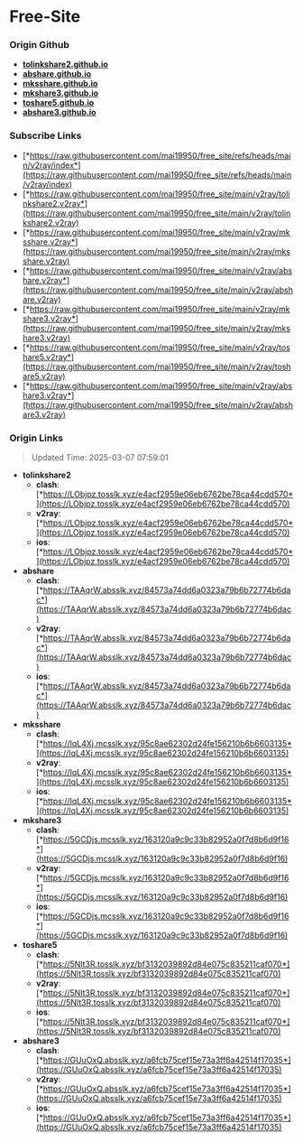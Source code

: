 # Free-Site

### Origin Github

- [**tolinkshare2.github.io**](https://github.com/tolinkshare2/tolinkshare2.github.io)
- [**abshare.github.io**](https://github.com/abshare/abshare.github.io)
- [**mksshare.github.io**](https://github.com/mksshare/mksshare.github.io)
- [**mkshare3.github.io**](https://github.com/mkshare3/mkshare3.github.io)
- [**toshare5.github.io**](https://github.com/toshare5/toshare5.github.io)
- [**abshare3.github.io**](https://github.com/abshare3/abshare3.github.io)

### Subscribe Links

- [*https://raw.githubusercontent.com/mai19950/free_site/refs/heads/main/v2ray/index*](https://raw.githubusercontent.com/mai19950/free_site/refs/heads/main/v2ray/index)
- [*https://raw.githubusercontent.com/mai19950/free_site/main/v2ray/tolinkshare2.v2ray*](https://raw.githubusercontent.com/mai19950/free_site/main/v2ray/tolinkshare2.v2ray)
- [*https://raw.githubusercontent.com/mai19950/free_site/main/v2ray/mksshare.v2ray*](https://raw.githubusercontent.com/mai19950/free_site/main/v2ray/mksshare.v2ray)
- [*https://raw.githubusercontent.com/mai19950/free_site/main/v2ray/abshare.v2ray*](https://raw.githubusercontent.com/mai19950/free_site/main/v2ray/abshare.v2ray)
- [*https://raw.githubusercontent.com/mai19950/free_site/main/v2ray/mkshare3.v2ray*](https://raw.githubusercontent.com/mai19950/free_site/main/v2ray/mkshare3.v2ray)
- [*https://raw.githubusercontent.com/mai19950/free_site/main/v2ray/toshare5.v2ray*](https://raw.githubusercontent.com/mai19950/free_site/main/v2ray/toshare5.v2ray)
- [*https://raw.githubusercontent.com/mai19950/free_site/main/v2ray/abshare3.v2ray*](https://raw.githubusercontent.com/mai19950/free_site/main/v2ray/abshare3.v2ray)

### Origin Links

> Updated Time: 2025-03-07 07:59:01

- **tolinkshare2**
  - **clash**: [*https://LObjpz.tosslk.xyz/e4acf2959e06eb6762be78ca44cdd570*](https://LObjpz.tosslk.xyz/e4acf2959e06eb6762be78ca44cdd570)
  - **v2ray**: [*https://LObjpz.tosslk.xyz/e4acf2959e06eb6762be78ca44cdd570*](https://LObjpz.tosslk.xyz/e4acf2959e06eb6762be78ca44cdd570)
  - **ios**: [*https://LObjpz.tosslk.xyz/e4acf2959e06eb6762be78ca44cdd570*](https://LObjpz.tosslk.xyz/e4acf2959e06eb6762be78ca44cdd570)
- **abshare**
  - **clash**: [*https://TAAqrW.absslk.xyz/84573a74dd6a0323a79b6b72774b6dac*](https://TAAqrW.absslk.xyz/84573a74dd6a0323a79b6b72774b6dac)
  - **v2ray**: [*https://TAAqrW.absslk.xyz/84573a74dd6a0323a79b6b72774b6dac*](https://TAAqrW.absslk.xyz/84573a74dd6a0323a79b6b72774b6dac)
  - **ios**: [*https://TAAqrW.absslk.xyz/84573a74dd6a0323a79b6b72774b6dac*](https://TAAqrW.absslk.xyz/84573a74dd6a0323a79b6b72774b6dac)
- **mksshare**
  - **clash**: [*https://IqL4Xj.mcsslk.xyz/95c8ae62302d24fe156210b6b6603135*](https://IqL4Xj.mcsslk.xyz/95c8ae62302d24fe156210b6b6603135)
  - **v2ray**: [*https://IqL4Xj.mcsslk.xyz/95c8ae62302d24fe156210b6b6603135*](https://IqL4Xj.mcsslk.xyz/95c8ae62302d24fe156210b6b6603135)
  - **ios**: [*https://IqL4Xj.mcsslk.xyz/95c8ae62302d24fe156210b6b6603135*](https://IqL4Xj.mcsslk.xyz/95c8ae62302d24fe156210b6b6603135)
- **mkshare3**
  - **clash**: [*https://5GCDjs.mcsslk.xyz/163120a9c9c33b82952a0f7d8b6d9f16*](https://5GCDjs.mcsslk.xyz/163120a9c9c33b82952a0f7d8b6d9f16)
  - **v2ray**: [*https://5GCDjs.mcsslk.xyz/163120a9c9c33b82952a0f7d8b6d9f16*](https://5GCDjs.mcsslk.xyz/163120a9c9c33b82952a0f7d8b6d9f16)
  - **ios**: [*https://5GCDjs.mcsslk.xyz/163120a9c9c33b82952a0f7d8b6d9f16*](https://5GCDjs.mcsslk.xyz/163120a9c9c33b82952a0f7d8b6d9f16)
- **toshare5**
  - **clash**: [*https://5Nlt3R.tosslk.xyz/bf3132039892d84e075c835211caf070*](https://5Nlt3R.tosslk.xyz/bf3132039892d84e075c835211caf070)
  - **v2ray**: [*https://5Nlt3R.tosslk.xyz/bf3132039892d84e075c835211caf070*](https://5Nlt3R.tosslk.xyz/bf3132039892d84e075c835211caf070)
  - **ios**: [*https://5Nlt3R.tosslk.xyz/bf3132039892d84e075c835211caf070*](https://5Nlt3R.tosslk.xyz/bf3132039892d84e075c835211caf070)
- **abshare3**
  - **clash**: [*https://GUuOxQ.absslk.xyz/a6fcb75cef15e73a3ff6a42514f17035*](https://GUuOxQ.absslk.xyz/a6fcb75cef15e73a3ff6a42514f17035)
  - **v2ray**: [*https://GUuOxQ.absslk.xyz/a6fcb75cef15e73a3ff6a42514f17035*](https://GUuOxQ.absslk.xyz/a6fcb75cef15e73a3ff6a42514f17035)
  - **ios**: [*https://GUuOxQ.absslk.xyz/a6fcb75cef15e73a3ff6a42514f17035*](https://GUuOxQ.absslk.xyz/a6fcb75cef15e73a3ff6a42514f17035)
